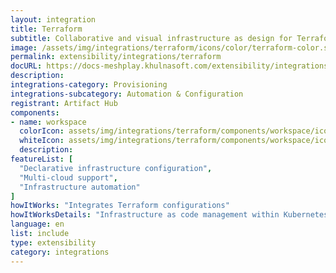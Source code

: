 ```yaml
---
layout: integration
title: Terraform
subtitle: Collaborative and visual infrastructure as design for Terraform
image: /assets/img/integrations/terraform/icons/color/terraform-color.svg
permalink: extensibility/integrations/terraform
docURL: https://docs-meshplay.khulnasoft.com/extensibility/integrations/terraform
description: 
integrations-category: Provisioning
integrations-subcategory: Automation & Configuration
registrant: Artifact Hub
components: 
- name: workspace
  colorIcon: assets/img/integrations/terraform/components/workspace/icons/color/workspace-color.svg
  whiteIcon: assets/img/integrations/terraform/components/workspace/icons/white/workspace-white.svg
  description: 
featureList: [
  "Declarative infrastructure configuration",
  "Multi-cloud support",
  "Infrastructure automation"
]
howItWorks: "Integrates Terraform configurations"
howItWorksDetails: "Infrastructure as code management within Kubernetes"
language: en
list: include
type: extensibility
category: integrations
---
```

